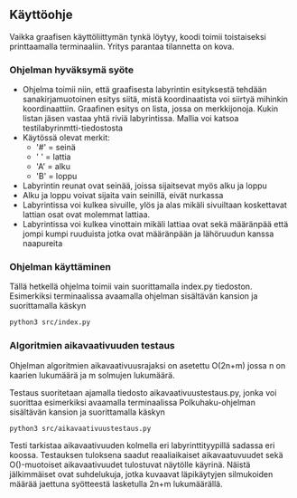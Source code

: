 ## Käyttöohje
Vaikka graafisen käyttöliittymän tynkä löytyy, koodi toimii toistaiseksi printtaamalla terminaaliin. Yritys parantaa tilannetta on kova.

### Ohjelman hyväksymä syöte
- Ohjelma toimii niin, että graafisesta labyrintin esityksestä tehdään sanakirjamuotoinen esitys siitä, mistä koordinaatista voi siirtyä mihinkin koordinaattiin. Graafinen esitys on lista, jossa on merkkijonoja. Kukin listan jäsen vastaa yhtä riviä labyrintissa. Mallia voi katsoa testilabyrinmtti-tiedostosta
- Käytössä olevat merkit:
    - '#' = seinä
    - ' ' = lattia
    - 'A' = alku
    - 'B' = loppu
- Labyrintin reunat ovat seinää, joissa sijaitsevat myös alku ja loppu
- Alku ja loppu voivat sijaita vain seinillä, eivät nurkassa
- Labyrintissa voi kulkea sivuille, ylös ja alas mikäli sivuiltaan koskettavat lattian osat ovat molemmat lattiaa.
- Labyrintissa voi kulkea vinottain mikäli lattiaa ovat sekä määränpää että jompi kumpi ruuduista jotka ovat määränpään ja lähöruudun kanssa naapureita 

### Ohjelman käyttäminen
Tällä hetkellä ohjelma toimii vain suorittamalla index.py tiedoston. Esimerkiksi terminaalissa avaamalla ohjelman sisältävän kansion ja suorittamalla käskyn
```bash
python3 src/index.py
```

### Algoritmien aikavaativuuden testaus
Ohjelman algoritmien aikavaativuusrajaksi on asetettu O(2n+m) jossa n on kaarien lukumäärä ja m solmujen lukumäärä.

Testaus suoritetaan ajamalla tiedosto aikavaativuustestaus.py, jonka voi suorittaa esimerkiksi avaamalla terminaalissa Polkuhaku-ohjelman sisältävän kansion ja suorittamalla käskyn
```bash
python3 src/aikavaativuustestaus.py
```

Testi tarkistaa aikavaativuuden kolmella eri labyrinttityypillä sadassa eri koossa. Testauksen tuloksena saadut reaaliaikaiset aikavaatuvuudet sekä O()-muotoiset aikavaativuudet tulostuvat näytölle käyrinä. Näistä jälkimmäiset ovat suhdelukuja, jotka kuvaavat läpikäytyjen silmukoiden määrää jaettuna syötteestä lasketulla 2n+m lukumäärällä.